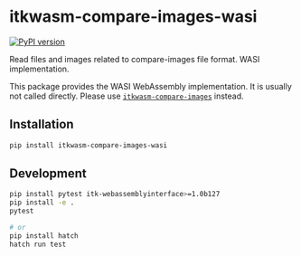 # itkwasm-compare-images-wasi

[![PyPI version](https://badge.fury.io/py/itkwasm-compare-images-wasi.svg)](https://badge.fury.io/py/itkwasm-compare-images-wasi)

Read files and images related to compare-images file format. WASI implementation.

This package provides the WASI WebAssembly implementation. It is usually not called directly. Please use [`itkwasm-compare-images`](https://pypi.org/project/itkwasm-compare-images/) instead.


## Installation

```sh
pip install itkwasm-compare-images-wasi
```

## Development

```sh
pip install pytest itk-webassemblyinterface>=1.0b127
pip install -e .
pytest

# or
pip install hatch
hatch run test
```
